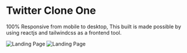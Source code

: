 # Twitter Clone One

100% Responsive from mobile to desktop, This built is made possible by using reactjs and tailwindcss as a frontend tool.

<img src="https://github.com/ntabucejo/twitter-clone-one/blob/main/src/assets/screenshots/deskstop-2.png?raw=true"  alt="Landing Page">
<img src="https://github.com/ntabucejo/twitter-clone-one/blob/main/src/assets/screenshots/deskstop-1.png?raw=true" alt="Landing Page">

